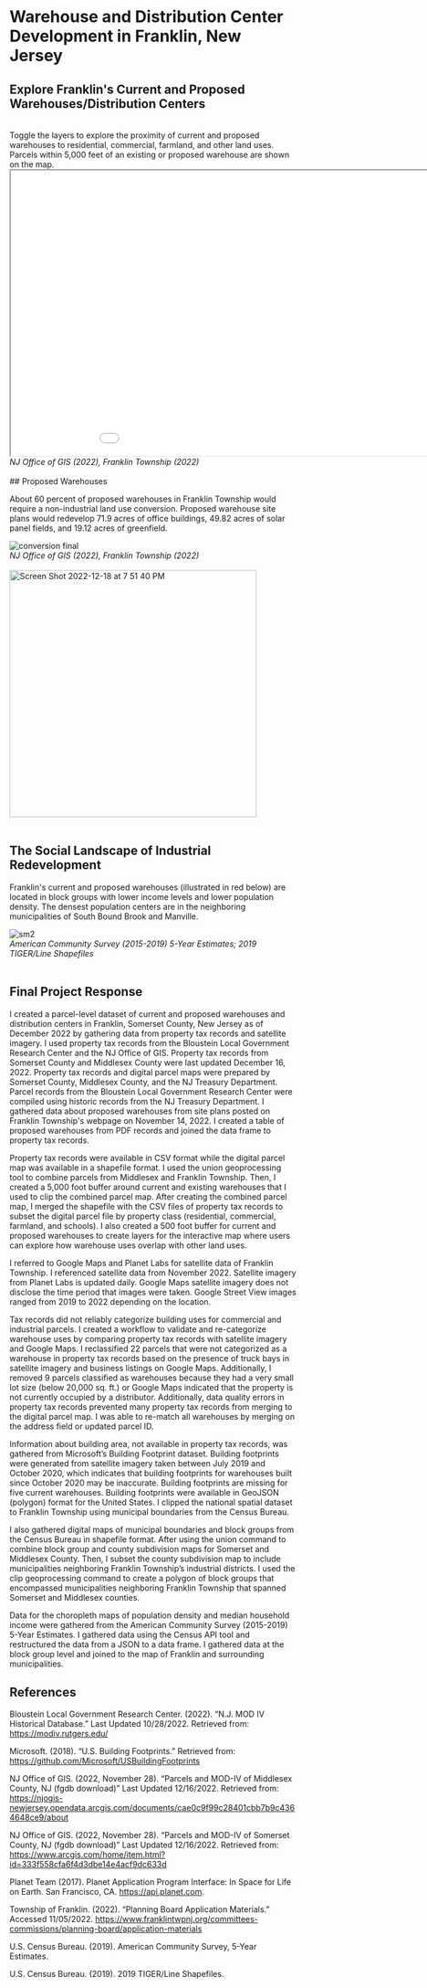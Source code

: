 # Warehouse and Distribution Center Development in Franklin, New Jersey

## Explore Franklin's Current and Proposed Warehouses/Distribution Centers
<br>
Toggle the layers to explore the proximity of current and proposed warehouses to residential, commercial, farmland, and other land uses. Parcels within 5,000 feet of an existing or proposed warehouse are shown on the map.
<br>
<iframe src="651_fall22_final_v3.html" height="500" width="1000"></iframe>
<br><i>NJ Office of GIS (2022), Franklin Township (2022)</i>
<br><br>
## Proposed Warehouses

About 60 percent of proposed warehouses in Franklin Township would require a non-industrial land use conversion. Proposed warehouse site plans would redevelop 71.9 acres of office buildings, 49.82 acres of solar panel fields, and 19.12 acres of greenfield.

![conversion final](https://user-images.githubusercontent.com/96669714/208326131-ea3eabc0-bbfa-4e15-b0c4-66f84d73c59a.png)
<br><i>NJ Office of GIS (2022), Franklin Township (2022)</i>
<br><br>
<img width="433" alt="Screen Shot 2022-12-18 at 7 51 40 PM" src="https://user-images.githubusercontent.com/96669714/208328755-c01a853a-3f75-4f24-9626-224f83ab8a3b.png">
<br><br>
## The Social Landscape of Industrial Redevelopment

Franklin's current and proposed warehouses (illustrated in red below) are located in block groups with lower income levels and lower population density. The densest population centers are in the neighboring municipalities of South Bound Brook and Manville.

![sm2](https://user-images.githubusercontent.com/96669714/208324555-b29d7bf6-1e2c-42dc-b723-6533f439cae0.png)
<br><i>American Community Survey (2015-2019) 5-Year Estimates; 2019 TIGER/Line Shapefiles</i>
<br><br>
## Final Project Response

I created a parcel-level dataset of current and proposed warehouses and distribution centers in Franklin, Somerset County, New Jersey as of December 2022 by gathering data from property tax records and satellite imagery. I used property tax records from the Bloustein Local Government Research Center and the NJ Office of GIS. Property tax records from Somerset County and Middlesex County were last updated December 16, 2022. Property tax records and digital parcel maps were prepared by Somerset County, Middlesex County, and the NJ Treasury Department. Parcel records from the Bloustein Local Government Research Center were compiled using historic records from the NJ Treasury Department. I gathered data about proposed warehouses from site plans posted on Franklin Township's webpage on November 14, 2022. I created a table of proposed warehouses from PDF records and joined the data frame to property tax records.

Property tax records were available in CSV format while the digital parcel map was available in a shapefile format. I used the union geoprocessing tool to combine parcels from Middlesex and Franklin Township. Then, I created a 5,000 foot buffer around current and existing warehouses that I used to clip the combined parcel map. After creating the combined parcel map, I merged the shapefile with the CSV files of property tax records to subset the digital parcel file by property class (residential, commercial, farmland, and schools). I also created a 500 foot buffer for current and proposed warehouses to create layers for the interactive map where users can explore how warehouse uses overlap with other land uses.

I referred to Google Maps and Planet Labs for satellite data of Franklin Township. I referenced satellite data from November 2022. Satellite imagery from Planet Labs is updated daily. Google Maps satellite imagery does not disclose the time period that images were taken. Google Street View images ranged from 2019 to 2022 depending on the location.

Tax records did not reliably categorize building uses for commercial and industrial parcels. I created a workflow to validate and re-categorize warehouse uses by comparing property tax records with satellite imagery and Google Maps. I reclassified 22 parcels that were not categorized as a warehouse in property tax records based on the presence of truck bays in satellite imagery and business listings on Google Maps. Additionally, I removed 9 parcels classified as warehouses because they had a very small lot size (below 20,000 sq. ft.) or Google Maps indicated that the property is not currently occupied by a distributor. Additionally, data quality errors in property tax records prevented many property tax records from merging to the digital parcel map. I was able to re-match all warehouses by merging on the address field or updated parcel ID.

Information about building area, not available in property tax records, was gathered from Microsoft’s Building Footprint dataset. Building footprints were generated from satellite imagery taken between July 2019 and October 2020, which indicates that building footprints for warehouses built since October 2020 may be inaccurate. Building footprints are missing for five current warehouses. Building footprints were available in GeoJSON (polygon) format for the United States. I clipped the national spatial dataset to Franklin Township using municipal boundaries from the Census Bureau.

I also gathered digital maps of municipal boundaries and block groups from the Census Bureau in shapefile format. After using the union command to combine block group and county subdivision maps for Somerset and Middlesex County. Then, I subset the county subdivision map to include municipalities neighboring Franklin Township’s industrial districts. I used the clip geoprocessing command to create a polygon of block groups that encompassed municipalities neighboring Franklin Township that spanned Somerset and Middlesex counties.

Data for the choropleth maps of population density and median household income were gathered from the American Community Survey (2015-2019) 5-Year Estimates. I gathered data using the Census API tool and restructured the data from a JSON to a data frame. I gathered data at the block group level and joined to the map of Franklin and surrounding municipalities.

## References

Bloustein Local Government Research Center. (2022). “N.J. MOD IV Historical Database.” Last Updated 10/28/2022. Retrieved from: https://modiv.rutgers.edu/

Microsoft. (2018). “U.S. Building Footprints.” Retrieved from: https://github.com/Microsoft/USBuildingFootprints

NJ Office of GIS. (2022, November 28). “Parcels and MOD-IV of Middlesex County, NJ (fgdb download)” Last Updated 12/16/2022. Retrieved from: https://njogis-newjersey.opendata.arcgis.com/documents/cae0c9f99c28401cbb7b9c4364648ce9/about 

NJ Office of GIS. (2022, November 28). “Parcels and MOD-IV of Somerset County, NJ (fgdb download)” Last Updated 12/16/2022. Retrieved from: https://www.arcgis.com/home/item.html?id=333f558cfa6f4d3dbe14e4acf9dc633d 

Planet Team (2017). Planet Application Program Interface: In Space for Life on Earth. San Francisco, CA. https://api.planet.com.

Township of Franklin. (2022). “Planning Board Application Materials.” Accessed 11/05/2022. https://www.franklintwpnj.org/committees-commissions/planning-board/application-materials 

U.S. Census Bureau. (2019). American Community Survey, 5-Year Estimates. 

U.S. Census Bureau. (2019). 2019 TIGER/Line Shapefiles.
